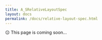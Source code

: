 ```yaml
---
title: A_SRelativeLayoutSpec
layout: docs
permalink: /docs/relative-layout-spec.html
---
```


<div class = "warning">😑 This page is coming soon...</div>
